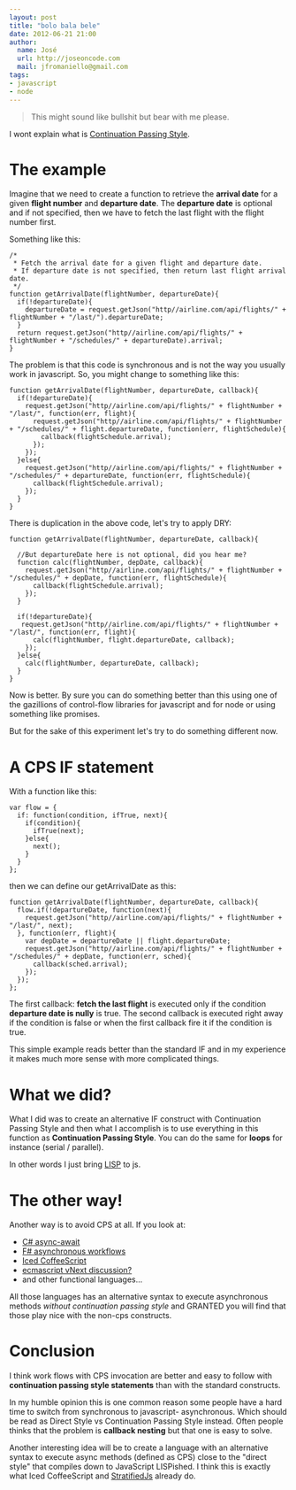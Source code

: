 ```yaml
---
layout: post
title: "bolo bala bele"
date: 2012-06-21 21:00
author:
  name: José
  url: http://joseoncode.com
  mail: jfromaniello@gmail.com
tags: 
- javascript
- node
---
```


> This might sound like bullshit but bear with me please.

I wont explain what is [Continuation Passing Style](http://en.wikipedia.org/wiki/Continuation-passing_style).

The example
===========

Imagine that we need to create a function to retrieve the **arrival date** for a given **flight number** and **departure date**. The **departure date** is optional and if not specified, then we have to fetch the last flight with the flight number first. 

Something like this:

    /*
     * Fetch the arrival date for a given flight and departure date.
     * If departure date is not specified, then return last flight arrival date.
     */
    function getArrivalDate(flightNumber, departureDate){
      if(!departureDate){
        departureDate = request.getJson("http//airline.com/api/flights/" + flightNumber + "/last/").departureDate;
      }
      return request.getJson("http//airline.com/api/flights/" + flightNumber + "/schedules/" + departureDate).arrival;
    }

The problem is that this code is synchronous and is not the way you usually work in javascript. So, you might change to something like this:

    function getArrivalDate(flightNumber, departureDate, callback){
      if(!departureDate){
        request.getJson("http//airline.com/api/flights/" + flightNumber + "/last/", function(err, flight){
          request.getJson("http//airline.com/api/flights/" + flightNumber + "/schedules/" + flight.departureDate, function(err, flightSchedule){
            callback(flightSchedule.arrival);
          });
        });
      }else{
        request.getJson("http//airline.com/api/flights/" + flightNumber + "/schedules/" + departureDate, function(err, flightSchedule){
          callback(flightSchedule.arrival);
        });
      }
    }

There is duplication in the above code, let's try to apply DRY:

    function getArrivalDate(flightNumber, departureDate, callback){

      //But departureDate here is not optional, did you hear me?
      function calc(flightNumber, depDate, callback){
        request.getJson("http//airline.com/api/flights/" + flightNumber + "/schedules/" + depDate, function(err, flightSchedule){
          callback(flightSchedule.arrival);
        });
      }

      if(!departureDate){
       request.getJson("http//airline.com/api/flights/" + flightNumber + "/last/", function(err, flight){
          calc(flightNumber, flight.departureDate, callback);
        });
      }else{
        calc(flightNumber, departureDate, callback);
      }
    }

Now is better. By sure you can do something better than this using one of the gazillions of control-flow libraries for javascript and for node or using something like promises.

But for the sake of this experiment let's try to do something different now.

A CPS IF statement
==================

With a function like this:

    var flow = {
      if: function(condition, ifTrue, next){
        if(condition){
          ifTrue(next);
        }else{
          next();
        }
      }
    };

then we can define our getArrivalDate as this:

    function getArrivalDate(flightNumber, departureDate, callback){
      flow.if(!departureDate, function(next){
        request.getJson("http//airline.com/api/flights/" + flightNumber + "/last/", next);
      }, function(err, flight){
        var depDate = departureDate || flight.departureDate;
        request.getJson("http//airline.com/api/flights/" + flightNumber + "/schedules/" + depDate, function(err, sched){
          callback(sched.arrival);
        });
      });
    };

The first callback: **fetch the last flight** is executed only if the condition **departure date is nully** is true. The second callback is executed right away if the condition is false or when the first callback fire it if the condition is true.

This simple example reads better than the standard IF and in my experience it makes much more sense with more complicated things.

What we did?
============

What I did was to create an alternative IF construct with Continuation Passing Style and then what I accomplish is to use everything in this function as **Continuation Passing Style**. You can do the same for **loops** for instance (serial / parallel).

In other words I just bring [LISP](http://www.n-a-n-o.com/lisp/cmucl-tutorials/LISP-tutorial-17.html) to js.

The other way!
==============

Another way is to avoid CPS at all. If you look at:

* [C# async-await](http://bit.ly/MIVgZ6)
* [F# asynchronous workflows](http://msdn.microsoft.com/en-us/library/dd233250.aspx)
* [Iced CoffeeScript](http://maxtaco.github.com/coffee-script/)
* [ecmascript vNext discussion?](http://wiki.ecmascript.org/doku.php?id=strawman:deferred_functions)
* and other functional languages...

All those languages has an alternative syntax to execute asynchronous methods *without continuation passing style* and GRANTED you will find that those play nice with the non-cps constructs.

Conclusion
==========

I think work flows with CPS invocation are better and easy to follow with **continuation passing style statements** than with the standard constructs.

In my humble opinion this is one common reason some people have a hard time to switch from synchronous to javascript- asynchronous. Which should be read as Direct Style vs Continuation Passing Style instead. Often people thinks that the problem is **callback nesting** but that one is easy to solve. 

Another interesting idea will be to create a language with an alternative syntax to execute async methods (defined as CPS) close to the "direct style" that compiles down to JavaScript LISPished. I think this is exactly what Iced CoffeeScript and [StratifiedJs](http://onilabs.com/stratifiedjs) already do.